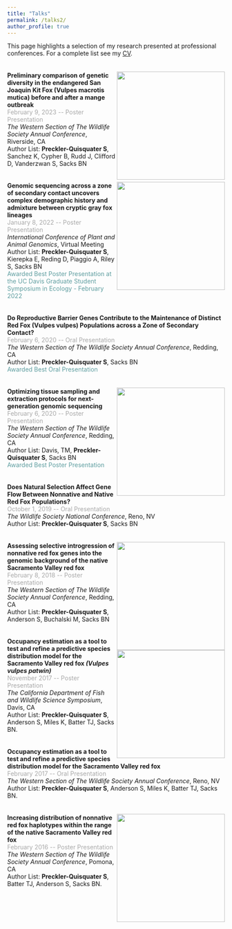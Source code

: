 ```yaml
---
title: "Talks"
permalink: /talks2/
author_profile: true
---
```

This page highlights a selection of my research presented at professional conferences. For a complete list see my [CV](https://squisquater.github.io/cv/).\
\
\
[<img align="right" src="/files/Preckler-Quisquater_TWS2023_PosterPresentation_Final.pdf" width="250">](Preckler-Quisquater_TWS2023_PosterPresentation_copy20230806_forwebtest.pdf)
**Preliminary comparison of genetic diversity in the endangered San Joaquin Kit Fox (Vulpes macrotis mutica) before and after a mange outbreak** \
<span style="color:darkgray">February 9, 2023 -- Poster Presentation</span> \
*The Western Section of The Wildlife Society Annual Conference*, Riverside, CA \
Author List: **Preckler-Quisquater S**, Sanchez K, Cypher B, Rudd J, Clifford D, Vanderzwan S, Sacks BN \
\
\
[<img align="right" src="/files/Preckler-Quisquater_TWS2022.pdf" width="250">](/files/Preckler-Quisquater_TWS2022.pdf)
**Genomic sequencing across a zone of secondary contact uncovers complex demographic history and admixture between cryptic gray fox lineages** \
<span style="color:darkgray">January 8, 2022 -- Poster Presentation</span> \
*International Conference of Plant and Animal Genomics*, Virtual Meeting \
Author List: **Preckler-Quisquater S**, Kierepka E, Reding D, Piaggio A, Riley S, Sacks BN \
<span style="color:cadetblue">Awarded Best Poster Presentation at the UC Davis Graduate Student Symposium in Ecology - February 2022</span> \
\
\
**Do Reproductive Barrier Genes Contribute to the Maintenance of Distinct Red Fox (Vulpes vulpes) Populations across a Zone of Secondary Contact?** \
<span style="color:darkgray">February 6, 2020 -- Oral Presentation</span> \
*The Western Section of The Wildlife Society Annual Conference*, Redding, CA \
Author List: **Preckler-Quisquater S**, Sacks BN \
<span style="color:cadetblue">Awarded Best Oral Presentation</span> \
\
\
[<img align="right" src="/files/Davis-2020-poster.pdf" width="250">](/files/Davis-2020-poster.pdf)
**Optimizing tissue sampling and extraction protocols for next-generation genomic sequencing** \
<span style="color:darkgray">February 6, 2020 -- Poster Presentation</span> \
*The Western Section of The Wildlife Society Annual Conference*, Redding, CA \
Author List: Davis, TM, **Preckler-Quisquater S**, Sacks BN \
<span style="color:cadetblue">Awarded Best Poster Presentation</span> \
\
\
**Does Natural Selection Affect Gene Flow Between Nonnative and Native Red Fox Populations?** \
<span style="color:darkgray">October 1, 2019 -- Oral Presentation</span> \
*The Wildlife Society National Conference*, Reno, NV \
Author List: **Preckler-Quisquater S**, Sacks BN \
\
\
[<img align="right" src="/files/TWS2018-Poster.pdf" width="250">](/files/TWS2018-Poster.pdf)
**Assessing selective introgression of nonnative red fox genes into the genomic background of the native Sacramento Valley red fox** \
<span style="color:darkgray">February 8, 2018 -- Poster Presentation</span> \
*The Western Section of The Wildlife Society Annual Conference*, Redding, CA \
Author List: **Preckler-Quisquater S**, Anderson S, Buchalski M, Sacks BN \
\
\
[<img align="right" src="/files/CDFWScienceSymposiumOccModel2017.pdf" width="250">](/files/CDFWScienceSymposiumOccModel2017.pdf)
**Occupancy estimation as a tool to test and refine a predictive species distribution model for the Sacramento Valley red fox *(Vulpes vulpes patwin)*** \
<span style="color:darkgray">November 2017 -- Poster Presentation</span> \
*The California Department of Fish and Wildlife Science Symposium*, Davis, CA \
Author List: **Preckler-Quisquater S**, Anderson S, Miles K, Batter TJ, Sacks BN. \
\
\
**Occupancy estimation as a tool to test and refine a predictive species distribution model for the Sacramento Valley red fox** \
<span style="color:darkgray">February 2017 -- Oral Presentation</span> \
*The Western Section of The Wildlife Society Annual Conference*, Reno, NV \
Author List: **Preckler-Quisquater S**, Anderson S, Miles K, Batter TJ, Sacks BN. \
\
\
[<img align="right" src="/files/TWS2016-poster.pdf" width="250">](/files/TWS2016-poster.pdf)
**Increasing distribution of nonnative red fox haplotypes within the range of the native Sacramento Valley red fox** \
<span style="color:darkgray">February 2016 -- Poster Presentation</span> \
*The Western Section of The Wildlife Society Annual Conference*, Pomona, CA \
Author List: **Preckler-Quisquater S**,  Batter TJ, Anderson S, Sacks BN.





